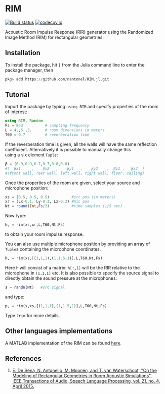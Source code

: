 # RIM

[![Build status](https://github.com/nantonel/RIM.jl/workflows/CI/badge.svg)](https://github.com/nantonel/RIM.jl/actions?query=workflow%3ACI)
[![codecov.io](http://codecov.io/github/nantonel/RIM.jl/coverage.svg?branch=master)](http://codecov.io/github/nantonel/RIM.jl?branch=master)

Acoustic Room Impulse Response (RIR) generator using the Randomized Image Method (RIM) for rectangular geometries.

## Installation

To install the package, hit `]` from the Julia command line to enter the package manager, then

```julia
pkg> add https://github.com/nantonel/RIM.jl.git
```

## Tutorial

Import the package by typing `using RIM` and specify properties of 
the room of interest:
```julia
using RIM, Random
Fs = 8e3          # sampling frequency
L = 4.,5.,3.      # room dimensions in meters 
T60 = 0.7         # reverberation time
```
If the reverberation time is given, all the walls will 
have the same reflection coefficient.
Alternatively it is possible to manually change this  
using a six element `Tuple`:
```julia
β = (0.9,0.9,0.7,0.7,0.8,0.8) 
#(  βx1     ,    βx2   ,    βy1   ,    βy2    ,  βz1 ,   βz2  )
#(front wall, rear wall, left wall, right wall, floor, ceiling)
```

Once the properties of the room are given, 
select your source and 
microphone position:
```julia
xs = (0.5, 0.5, 0.5)          #src pos (in meters)
xr = (Lx-0.1, Ly-0.3, Lz-0.2) #mic pos
Nt = round(Int,Fs/2)          #time samples (1/5 sec)
```
Now type:
```julia
h, = rim(xs,xr,L,T60,Nt,Fs)
```
to obtain your room impulse response.

You can also use multiple microphone position by providing 
an array of `Tuple`s containing the microphone coordinates.
```julia
h, = rim(xs,[(1,1,1),(1,1.5,1)],L,T60,Nt,Fs)
```
Here `h` will consist of a matrix: `h[:,1]` will be the RIR 
relative to the microphone in `(1,1,1)` etc. 
It is also possible to specify the source signal 
to directly obtain the sound pressure at the microphones:
```julia
s = randn(Nt)   #src signal 
```
and type:
```julia
p, = rim(s,xs,[(1,1,1),(1,1.5,1)],L,T60,Nt,Fs)
```

Type `?rim` for more details.


## Other languages implementations

A MATLAB implementation of the RIM can be found [here](https://github.com/enzodesena/rim).

## References

1. [E. De Sena, N. Antonello, M. Moonen, and T. van Waterschoot, "On the Modeling of
Rectangular Geometries in Room Acoustic Simulations", IEEE Transactions of Audio, Speech
Language Processing, vol. 21, no. 4, April 2015.](http://ieeexplore.ieee.org/xpl/articleDetails.jsp?arnumber=7045580)
